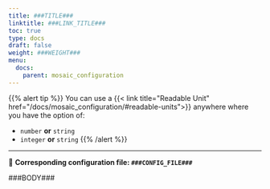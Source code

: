 ```yaml
---
title: ###TITLE###
linktitle: ###LINK_TITLE###
toc: true
type: docs
draft: false
weight: ###WEIGHT###
menu:
  docs:
    parent: mosaic_configuration
---
```


{{% alert tip %}}
You can use a {{< link title="Readable Unit" href="/docs/mosaic_configuration/#readable-units">}} anywhere where you
have the option of:
- `number` **or** `string`
- `integer` **or** `string`
{{% /alert %}}

---

<span class="page_with_curl">:page_with_curl:</span> **Corresponding configuration file: `###CONFIG_FILE###`**

###BODY###